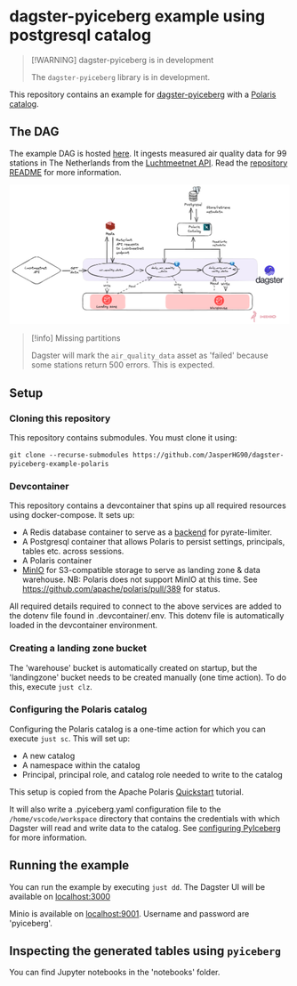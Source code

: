# dagster-pyiceberg example using postgresql catalog

> [!WARNING] dagster-pyiceberg is in development
>
> The `dagster-pyiceberg` library is in development.

This repository contains an example for [dagster-pyiceberg](https://jasperhg90.github.io/dagster-pyiceberg/) with a [Polaris catalog](https://polaris.apache.org/).

## The DAG

The example DAG is hosted [here](). It ingests measured air quality data for 99 stations in The Netherlands from the [Luchtmeetnet API](https://api-docs.luchtmeetnet.nl/). Read the [repository README]() for more information.

![](./docs/assets.png)

> [!info] Missing partitions
>
> Dagster will mark the `air_quality_data` asset as 'failed' because some stations return 500 errors. This is expected.

## Setup

### Cloning this repository

This repository contains submodules. You must clone it using:

```
git clone --recurse-submodules https://github.com/JasperHG90/dagster-pyiceberg-example-polaris
```

### Devcontainer

This repository contains a devcontainer that spins up all required resources using docker-compose. It sets up:

- A Redis database container to serve as a [backend](https://pyratelimiter.readthedocs.io/en/latest/modules/pyrate_limiter.buckets.redis_bucket.html) for pyrate-limiter.
- A Postgresql container that allows Polaris to persist settings, principals, tables etc. across sessions.
- A Polaris container
- [MinIO](https://min.io/) for S3-compatible storage to serve as landing zone & data warehouse. NB: Polaris does not support MinIO at this time. See <https://github.com/apache/polaris/pull/389> for status.

All required details required to connect to the above services are added to the dotenv file found in .devcontainer/.env. This dotenv file is automatically loaded in the devcontainer environment.

### Creating a landing zone bucket

The 'warehouse' bucket is automatically created on startup, but the 'landingzone' bucket needs to be created manually (one time action). To do this, execute `just clz`.

### Configuring the Polaris catalog

Configuring the Polaris catalog is a one-time action for which you can execute `just sc`. This will set up:

- A new catalog
- A namespace within the catalog
- Principal, principal role, and catalog role needed to write to the catalog

This setup is copied from the Apache Polaris [Quickstart](https://polaris.apache.org/in-dev/unreleased/quickstart/) tutorial.

It will also write a .pyiceberg.yaml configuration file to the `/home/vscode/workspace` directory that contains the credentials with which Dagster will read and write data to the catalog. See [configuring PyIceberg](https://py.iceberg.apache.org/configuration/#rest-catalog) for more information.

## Running the example

You can run the example by executing `just dd`. The Dagster UI will be available on [localhost:3000](http://localhost:3000)

Minio is available on [localhost:9001](http://localhost:9001). Username and password are 'pyiceberg'.

## Inspecting the generated tables using `pyiceberg`

You can find Jupyter notebooks in the 'notebooks' folder.
